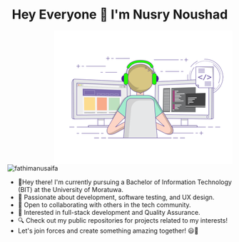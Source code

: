 <h1 align="center">Hey Everyone 👋 I'm Nusry Noushad</h1>



<img align="right" alt="Coding" width="400" src="https://raw.githubusercontent.com/devSouvik/devSouvik/master/gif3.gif">

<p align="left"> <img src="https://komarev.com/ghpvc/?username=fathimanusaifa&label=Profile%20views&color=0e75b6&style=flat" alt="fathimanusaifa" /> </p>


- 👋Hey there! I'm currently pursuing a Bachelor of Information Technology (BIT) at the University of Moratuwa.
- 🚀 Passionate about development, software testing, and UX design.
- 🤝 Open to collaborating with others in the tech community.
- 🎯 Interested in full-stack development and Quality Assurance.
- 🔍 Check out my public repositories for projects related to my interests!
- Let's join forces and create something amazing together! 😃🚀



